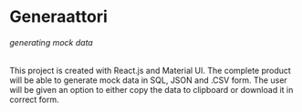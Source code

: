 # Generaattori
###### generating mock data

This project is created with React.js and Material UI. The complete product will be able to generate mock data in SQL, JSON and .CSV form. The user will be given an option to either copy the data to clipboard or download it in correct form.
